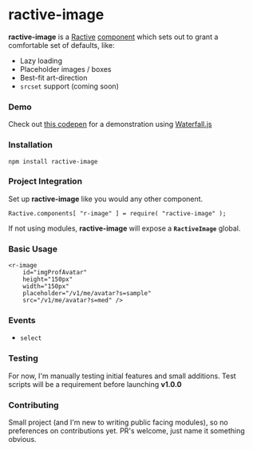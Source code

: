 # ractive-image
**ractive-image** is a [Ractive](https://github.com/ractivejs/ractive) [component](http://docs.ractivejs.org/latest/components) which sets out to grant a comfortable set of defaults, like:
+ Lazy loading
+ Placeholder images / boxes
+ Best-fit art-direction
+ `srcset` support (coming soon)


### Demo
Check out [this codepen](http://codepen.io/fwertz/pen/EPXOjJ) for a demonstration using [Waterfall.js](http://raphamorim.com/waterfall.js)

### Installation
`npm install ractive-image`

### Project Integration
Set up **ractive-image** like you would any other component.
```
Ractive.components[ "r-image" ] = require( "ractive-image" );
```
If not using modules, **ractive-image** will expose a **`RactiveImage`** global.


### Basic Usage
```
<r-image
    id="imgProfAvatar"
    height="150px"
    width="150px"
    placeholder="/v1/me/avatar?s=sample"
    src="/v1/me/avatar?s=med" />
```

### Events
+ `select`


### Testing
For now, I'm manually testing initial features and small additions. Test scripts will be a requirement before launching **v1.0.0**


### Contributing
Small project (and I'm new to writing public facing modules), so no preferences on contributions yet. PR's welcome, just name it something obvious.
